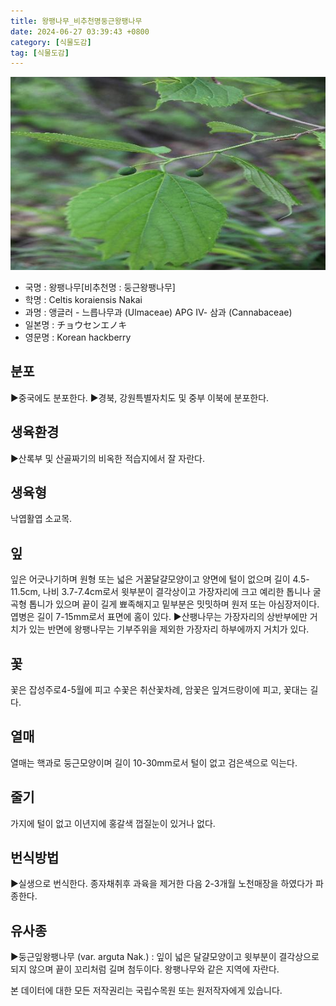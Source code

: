 ```yaml
---
title: 왕팽나무_비추천명둥근왕팽나무
date: 2024-06-27 03:39:43 +0800
category: [식물도감]
tag: [식물도감]
---
```




![왕팽나무[비추천명 : 둥근왕팽나무]](/assets/img/fileUpload/plants/basic/Ulmaceae/Celtis/1006/1006_20160726134808918files_th2.jpg)
- 국명 : 왕팽나무[비추천명 : 둥근왕팽나무]
- 학명 : Celtis koraiensis Nakai
- 과명 : 앵글러 - 느릅나무과 (Ulmaceae) APG Ⅳ- 삼과 (Cannabaceae)
- 일본명 : チョウセンエノキ
- 영문명 : Korean hackberry


## 분포
▶중국에도 분포한다.
▶경북, 강원특별자치도 및 중부 이북에 분포한다.
## 생육환경
▶산록부 및 산골짜기의 비옥한 적습지에서 잘 자란다.
## 생육형
낙엽활엽 소교목.
## 잎
잎은 어긋나기하며 원형 또는 넓은 거꿀달걀모양이고 양면에 털이 없으며 길이 4.5-11.5cm, 나비 3.7-7.4cm로서 윗부분이 결각상이고 가장자리에 크고 예리한 톱니나 굴곡형 톱니가 있으며 끝이 길게 뾰족해지고 밑부분은 밋밋하며 원저 또는 아심장저이다. 엽병은 길이 7-15mm로서 표면에 홈이 있다.
▶산팽나무는 가장자리의 상반부에만 거치가 있는 반면에 왕팽나무는 기부주위을 제외한 가장자리 하부에까지 거치가 있다.
## 꽃
꽃은 잡성주로4-5월에 피고 수꽃은 취산꽃차례, 암꽃은 잎겨드랑이에 피고, 꽃대는 길다.
## 열매
열매는 핵과로 둥근모양이며 길이 10-30mm로서 털이 없고 검은색으로 익는다.
## 줄기
가지에 털이 없고 이년지에 홍갈색 껍질눈이 있거나 없다.
## 번식방법
▶실생으로 번식한다. 종자채취후 과육을 제거한 다음 2-3개월 노천매장을 하였다가 파종한다.
## 유사종
▶둥근잎왕팽나무 (var. arguta Nak.) : 잎이 넓은 달걀모양이고 윗부분이 결각상으로 되지 않으며 끝이 꼬리처럼 길며 첨두이다. 왕팽나무와 같은 지역에 자란다.






본 데이터에 대한 모든 저작권리는 국립수목원 또는 원저작자에게 있습니다.
